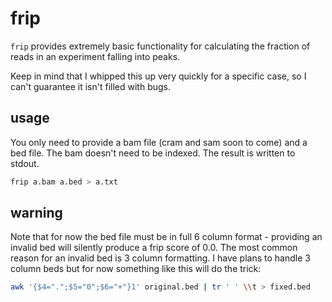 # frip

`frip` provides extremely basic functionality for calculating the fraction of reads in an experiment falling into peaks. 

Keep in mind that I whipped this up very quickly for a specific case, so I can't guarantee it isn't filled with bugs.

## usage

You only need to provide a bam file (cram and sam soon to come) and a bed file. The bam doesn't need to be indexed. The result is written to stdout.

```bash
frip a.bam a.bed > a.txt
```

## warning

Note that for now the bed file must be in full 6 column format - providing an invalid bed will silently produce a frip score of 0.0. The most common reason for an invalid bed is 3 column formatting. I have plans to handle 3 column beds but for now something like this will do the trick:

```bash
awk '{$4=".";$5="0";$6="+"}1' original.bed | tr ' ' \\t > fixed.bed
```
